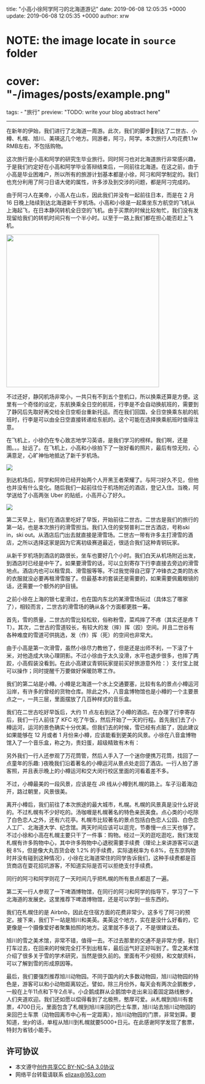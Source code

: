 title: "小高小徐阿学阿刁的北海道游记"
date: 2019-06-08 12:05:35 +0000
update: 2019-06-08 12:05:35 +0000
author: xrw
# NOTE: the image locate in `source` folder
# cover: "-/images/posts/example.png"
tags:
    - "旅行"
preview: "TODO: write your blog abstract here"

---

在新年的伊始，我们进行了北海道一周游。此次，我们的脚步👣到达了二世古、小樽、札幌、旭川、美瑛这几个地方。同游者，阿刁，阿学。本次旅行人均花费1.1w RMB左右，不包括购物。

这次旅行是小高和阿学的研究生毕业旅行。同时阿刁也对北海道旅行非常感兴趣，于是我们约定好在小高和阿学毕业答辩结束后，一同前往北海道。在这之前，由于小高是毕业困难户，所以所有的旅游计划基本都是小徐，阿刁和阿学制定的。我们也充分利用了阿刁日语大佬的属性，许多涉及到交涉的问题，都是阿刁完成的。

由于阿刁人在美帝，小高人在山东，因此我们并没有一起前往日本，而是在 2 月 16 日晚上陆续到达北海道新千岁机场。小高和小徐是一起乘坐东方航空的飞机从上海起飞，在日本静冈转机全日空的飞机。由于买票的时候比较匆忙，我们没有发现留给我们的转机时间只有一个半小时。以至于一路上我们都在担心能否赶上飞机。

<img src="./images/posts/japan-2019/1.jpg" width="400">

不过还好，静冈机场非常小，一共只有不到五个登机口，所以换乘还算是方便。这里有一个奇怪的设定，东航换乘全日空的航班，行李是不会自动换航班的，需要到了静冈后先取好再交给全日空柜台重新托运。而在我们回国，全日空换乘东航的航班时，行李是可以由全日空直接转递给东航的。这个可能在选择换乘航班时值得注意。

在飞机上，小徐仍在专心致志地学习英语，是我们学习的榜样。我们啊，还是图。。。扯远了。在飞机上，小高和小徐拍下了一张好看的照片，最后有惊无险，心满意足，心旷神怡地抵达了新千岁机场。

![](./images/posts/japan-2019/2.jpg)

到达机场后，阿学和阿帅已经开始两个人开黑王者荣耀了。与阿刁好久不见，但他也并没有什么变化。随后我们一起前往位于机场附近的酒店，登记入住。当晚，阿学送给了小高两张 Uber 的贴纸，小高开心了好久。

![](./images/posts/japan-2019/3.jpg)

第二天早上，我们在酒店里吃好了早饭，开始前往二世古。二世古是我们的旅行的第一站，也是本次旅行的滑雪担当。我们入住的安努普利二世古酒店，号称ski in，ski out。从酒店后门出去就直接是滑雪场。二世古一带有许多主打滑雪的酒店，之所以选择这家是因为它离初级赛道最近，很适合我们这种青铜玩家。

从新千岁机场到酒店的路很长，坐车也要好几个小时。我们白天从机场附近出发，到酒店时已经是中午了。如果要滑雪的话，可以立刻寄存下行李直接去旁边的滑雪地点。酒店内也可以租雪具、滑雪服等等。不过我觉得自己穿了冲锋衣之类的防水的衣服就没必要再租滑雪服了。但最基本的套装还是需要的，如果需要佩戴眼镜的话，还需要一个额外的护目镜。  

之前小徐在上海的银七星滑过，也在国内东北的某滑雪场玩过（具体忘了哪家了），相较而言，二世古的滑雪场的确从各个方面都更胜一筹。

首先，雪的质量，二世古的雪比较松软，俗称粉雪，菜鸡摔了不疼（其实还是疼 T T）。其次，二世古的雪道较长，有较大的发（摔）挥（跤）空间。并且二世谷有各种难度的雪道可供挑选，发（作）挥（死）的空间也非常大。

由于小高是第一次滑雪，虽然小徐尽力教他了，但是还是出师不利，一下滚了十米，对他造成大块心理阴影。不过小徐由于太久没滑，水平也退步很多，也摔了两跤，小高假装没看到。在此小高建议青铜玩家提前买好旅游意外险：）支付宝上就可以操作；同时提醒千万要做好保暖防寒工作。

我们的第二站是小樽。小樽是北海道一个水上交通要塞，比较有名的景点小樽运河沿岸，有许多的曾经的货物仓库。除此之外，八音盒博物馆也是小樽的一个主要景点之一，一共三层，里面摆放了几百种样式的音乐盒。

我们在二世古吃好早饭后，大约 11 点左右到达了小樽的酒店。在办理了行李寄存后，我们一行人前往了 KFC 吃了午饭，然后开始了一天的行程。首先我们去了小樽运河，运河的景色确实十分优美。但我们去的时候，雪已经有点脏了，因此建议如果能够在 12 月或者 1 月份来小樽，应该能看到更美的风景。小徐在八音盒博物馆入了一个音乐盒，称之为，贵妇蛋，超级精致有木有：

另外我们一行人还参观了万花筒管，然后人手入了一个迷你便携万花筒，找回了一点童年的乐趣: )夜晚我们沿着著名的小樽运河从景点处走回了酒店。一行人拍了游客照，并且表示晚上的小樽运河和交大闵行校区里面的河看着差不多。

不过，小樽最美的一段风景，应该是在 JR 线从小樽到札幌的路上。车子沿着海边开，路过朝里，风景很美。

离开小樽后，我们前往了本次旅途的最大城市，札幌。札幌的风景真是没什么好说的。不过札幌有不少好吃的。汤咖喱是札幌著名的特色亲民美食。点心类的小吃除了白色恋人之外，还有六花亭。札幌市比较著名的景点包括白色恋人公园、白色恋人工厂、北海道大学、纪念馆。两天时间应该可以逛完，节奏慢一点三天也够了。不过小徐和小高在札幌主要只干了一件事：购物。经过一天的逛吃逛吃，我们发现札幌有许多购物中心，其中许多购物中心退税需要手续费（理论上来讲游客可以退税 8%，但是像大丸百货会收 1.2% 的手续费，实际退税率为 6.8%，在东京购物时并没有碰到这种情况），小徐在北海道常住的同学告诉我们，这种手续费都是百货商店在耍花招坑游客，不知道实际是否可以拒绝支付手续费。

同行的阿刁和阿学则花了一天时间几乎把札幌的所有景点都逛了一遍。

第二天一行人参观了一下啤酒博物馆，在同行的阿刁和阿学的指导下，学习了一下北海道的发展史。这里推荐下啤酒博物馆，还是可以学到一些东西的。

我们在札幌住的是 Airbnb，因此在住宿方面的花费非常少。这多亏了阿刁的预定。接下来，我们下一站是旭川和美英。美英这个地方，实在是没什么好看的，它更像是一个摄像爱好者聚集拍照的地方。这里就不多说了，不是很建议去。

旭川的雪之美术馆，非常不错，值得一去。不过去那里的交通不是非常方便，我们打车过去，在回来的时候完全打不到出租车，最后运气好正好叫到了。雪之美术馆介绍了很多关于雪的学术研究，当然是很久前的。里面有不少视频，和文献资料，可以了解到雪的形成原因等。

最后，我们要强烈推荐旭川动物园。不同于国内的大多数动物园，旭川动物园的特色是，游客可以和小动物距离较近。譬如，除三月份外，每天会有两次企鹅散步，一般在上午11点和下午2点半。小企鹅成群从企鹅馆中走出来沿着固定路线散步，人们夹道欢迎。我们还如愿以偿得看到了北极熊，憨厚可爱。从札幌到旭川有套票，4700日元，里面包含了札幌到旭川来回的巴士车票，旭川站去旭川动物园的来回巴士车票（动物园离市中心有一定距离），旭川动物园的门票，非常划算。要知道，坐jr的话，单程从旭川到札幌就要5000+日元。在此感谢阿学发现了套票，特封为省钱小能手。



## 许可协议

- 本文遵守[创作共享CC BY-NC-SA 3.0协议](https://creativecommons.org/licenses/by-nc-sa/3.0/cn/)
- 网络平台转载请联系 <elizax@163.com>
